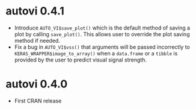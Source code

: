 # autovi 0.4.1

* Introduce `AUTO_VI$save_plot()` which is the default method of saving a plot by calling `save_plot()`. This allows user to override the plot saving method if needed.
* Fix a bug in `AUTO_VI$vss()` that arguments will be passed incorrectly to `KERAS_WRAPPER$image_to_array()` when a `data.frame` or a `tibble` is provided by the user to predict visual signal strength.

# autovi 0.4.0

* First CRAN release
